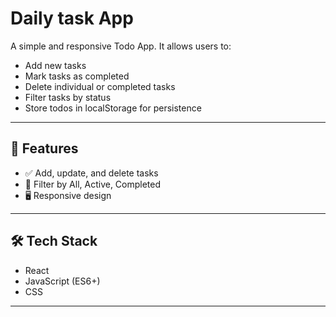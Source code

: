# Daily task App

A simple and responsive Todo App. It allows users to:

- Add new tasks
- Mark tasks as completed
- Delete individual or completed tasks
- Filter tasks by status
- Store todos in localStorage for persistence

---

## 🚀 Features

- ✅ Add, update, and delete tasks
- 📂 Filter by All, Active, Completed
- 🖥️ Responsive design

---

## 🛠️ Tech Stack

- React
- JavaScript (ES6+)
- CSS 

---


